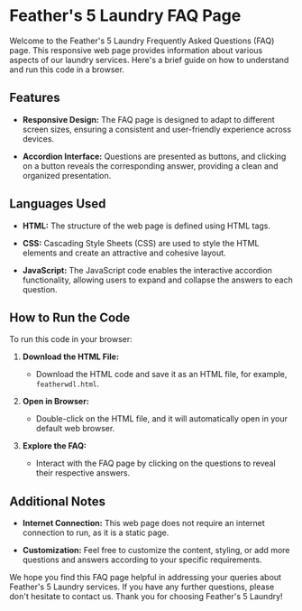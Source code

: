 # Feather's 5 Laundry FAQ Page

Welcome to the Feather's 5 Laundry Frequently Asked Questions (FAQ) page. This responsive web page provides information about various aspects of our laundry services. Here's a brief guide on how to understand and run this code in a browser.

## Features

- **Responsive Design:** The FAQ page is designed to adapt to different screen sizes, ensuring a consistent and user-friendly experience across devices.

- **Accordion Interface:** Questions are presented as buttons, and clicking on a button reveals the corresponding answer, providing a clean and organized presentation.

## Languages Used

- **HTML:** The structure of the web page is defined using HTML tags.

- **CSS:** Cascading Style Sheets (CSS) are used to style the HTML elements and create an attractive and cohesive layout.

- **JavaScript:** The JavaScript code enables the interactive accordion functionality, allowing users to expand and collapse the answers to each question.

## How to Run the Code

To run this code in your browser:

1. **Download the HTML File:**
   - Download the HTML code and save it as an HTML file, for example, `featherwdl.html`.

2. **Open in Browser:**
   - Double-click on the HTML file, and it will automatically open in your default web browser.

3. **Explore the FAQ:**
   - Interact with the FAQ page by clicking on the questions to reveal their respective answers.

## Additional Notes

- **Internet Connection:** This web page does not require an internet connection to run, as it is a static page.

- **Customization:** Feel free to customize the content, styling, or add more questions and answers according to your specific requirements.

We hope you find this FAQ page helpful in addressing your queries about Feather's 5 Laundry services. If you have any further questions, please don't hesitate to contact us. Thank you for choosing Feather's 5 Laundry!
